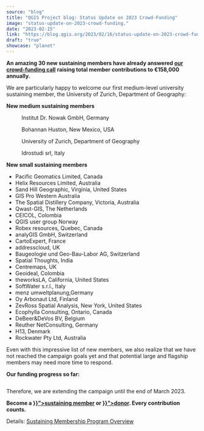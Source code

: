 ```yaml
---
source: "blog"
title: "QGIS Project blog: Status Update on 2023 Crowd-Funding"
image: "status-update-on-2023-crowd-funding."
date: "2023-02-15"
link: "https://blog.qgis.org/2023/02/16/status-update-on-2023-crowd-funding/"
draft: "true"
showcase: "planet"
---
```


<p><strong>An amazing 30 new sustaining members have already answered <a href="https://blog.qgis.org/2023/01/16/crowd-funding-call-2023/">our crowd-funding call</a></strong> <strong>raising total member contributions to €158,000 annually. </strong></p>



<p>We are particularly happy to welcome our first medium-level university sustaining member, the University of Zurich, Department of Geography:</p>



<p><strong>New medium sustaining members</strong></p>



<figure class="wp-block-image size-thumbnail is-style-default"><a href="https://www.limnowak.com"><img data-attachment-id="2579" data-permalink="https://blog.qgis.org/2023/02/16/status-update-on-2023-crowd-funding/image-4/" data-orig-file="https://qgisblog.files.wordpress.com/2023/02/image.png" data-orig-size="226,56" data-comments-opened="0" data-image-meta="{&quot;aperture&quot;:&quot;0&quot;,&quot;credit&quot;:&quot;&quot;,&quot;camera&quot;:&quot;&quot;,&quot;caption&quot;:&quot;&quot;,&quot;created_timestamp&quot;:&quot;0&quot;,&quot;copyright&quot;:&quot;&quot;,&quot;focal_length&quot;:&quot;0&quot;,&quot;iso&quot;:&quot;0&quot;,&quot;shutter_speed&quot;:&quot;0&quot;,&quot;title&quot;:&quot;&quot;,&quot;orientation&quot;:&quot;0&quot;}" data-image-title="image" data-image-description="" data-image-caption="" data-medium-file="https://qgisblog.files.wordpress.com/2023/02/image.png?w=226" data-large-file="https://qgisblog.files.wordpress.com/2023/02/image.png?w=226" src="https://qgisblog.files.wordpress.com/2023/02/image.png?w=150" alt="" class="wp-image-2579" srcset="https://qgisblog.files.wordpress.com/2023/02/image.png?w=150 150w, https://qgisblog.files.wordpress.com/2023/02/image.png 226w" sizes="(max-width: 150px) 100vw, 150px" /></a><figcaption class="wp-element-caption">Institut Dr. Nowak GmbH, Germany</figcaption></figure>



<figure class="wp-block-image size-thumbnail is-style-default"><a href="https://bhinc.com"><img data-attachment-id="2581" data-permalink="https://blog.qgis.org/2023/02/16/status-update-on-2023-crowd-funding/image-1/" data-orig-file="https://qgisblog.files.wordpress.com/2023/02/image-1.png" data-orig-size="412,61" data-comments-opened="0" data-image-meta="{&quot;aperture&quot;:&quot;0&quot;,&quot;credit&quot;:&quot;&quot;,&quot;camera&quot;:&quot;&quot;,&quot;caption&quot;:&quot;&quot;,&quot;created_timestamp&quot;:&quot;0&quot;,&quot;copyright&quot;:&quot;&quot;,&quot;focal_length&quot;:&quot;0&quot;,&quot;iso&quot;:&quot;0&quot;,&quot;shutter_speed&quot;:&quot;0&quot;,&quot;title&quot;:&quot;&quot;,&quot;orientation&quot;:&quot;0&quot;}" data-image-title="image-1" data-image-description="" data-image-caption="" data-medium-file="https://qgisblog.files.wordpress.com/2023/02/image-1.png?w=300" data-large-file="https://qgisblog.files.wordpress.com/2023/02/image-1.png?w=412" src="https://qgisblog.files.wordpress.com/2023/02/image-1.png?w=150" alt="" class="wp-image-2581" srcset="https://qgisblog.files.wordpress.com/2023/02/image-1.png?w=150 150w, https://qgisblog.files.wordpress.com/2023/02/image-1.png?w=300 300w" sizes="(max-width: 150px) 100vw, 150px" /></a><figcaption class="wp-element-caption">Bohannan Huston, New Mexico, USA</figcaption></figure>



<figure class="wp-block-image size-thumbnail is-style-default"><a href="https://www.geo.uzh.ch/en.html"><img data-attachment-id="2585" data-permalink="https://blog.qgis.org/2023/02/16/status-update-on-2023-crowd-funding/image-3-2/" data-orig-file="https://qgisblog.files.wordpress.com/2023/02/image-3.png" data-orig-size="331,108" data-comments-opened="0" data-image-meta="{&quot;aperture&quot;:&quot;0&quot;,&quot;credit&quot;:&quot;&quot;,&quot;camera&quot;:&quot;&quot;,&quot;caption&quot;:&quot;&quot;,&quot;created_timestamp&quot;:&quot;0&quot;,&quot;copyright&quot;:&quot;&quot;,&quot;focal_length&quot;:&quot;0&quot;,&quot;iso&quot;:&quot;0&quot;,&quot;shutter_speed&quot;:&quot;0&quot;,&quot;title&quot;:&quot;&quot;,&quot;orientation&quot;:&quot;0&quot;}" data-image-title="image-3" data-image-description="" data-image-caption="" data-medium-file="https://qgisblog.files.wordpress.com/2023/02/image-3.png?w=300" data-large-file="https://qgisblog.files.wordpress.com/2023/02/image-3.png?w=331" src="https://qgisblog.files.wordpress.com/2023/02/image-3.png?w=150" alt="" class="wp-image-2585" srcset="https://qgisblog.files.wordpress.com/2023/02/image-3.png?w=150 150w, https://qgisblog.files.wordpress.com/2023/02/image-3.png?w=300 300w" sizes="(max-width: 150px) 100vw, 150px" /></a><figcaption class="wp-element-caption">University of Zurich, Department of Geography</figcaption></figure>



<figure class="wp-block-image size-thumbnail is-style-default"><a href="https://www.idrostudi.it"><img data-attachment-id="2583" data-permalink="https://blog.qgis.org/2023/02/16/status-update-on-2023-crowd-funding/image-2-2/" data-orig-file="https://qgisblog.files.wordpress.com/2023/02/image-2.png" data-orig-size="794,208" data-comments-opened="0" data-image-meta="{&quot;aperture&quot;:&quot;0&quot;,&quot;credit&quot;:&quot;&quot;,&quot;camera&quot;:&quot;&quot;,&quot;caption&quot;:&quot;&quot;,&quot;created_timestamp&quot;:&quot;0&quot;,&quot;copyright&quot;:&quot;&quot;,&quot;focal_length&quot;:&quot;0&quot;,&quot;iso&quot;:&quot;0&quot;,&quot;shutter_speed&quot;:&quot;0&quot;,&quot;title&quot;:&quot;&quot;,&quot;orientation&quot;:&quot;0&quot;}" data-image-title="image-2" data-image-description="" data-image-caption="" data-medium-file="https://qgisblog.files.wordpress.com/2023/02/image-2.png?w=300" data-large-file="https://qgisblog.files.wordpress.com/2023/02/image-2.png?w=780" src="https://qgisblog.files.wordpress.com/2023/02/image-2.png?w=150" alt="" class="wp-image-2583" srcset="https://qgisblog.files.wordpress.com/2023/02/image-2.png?w=150 150w, https://qgisblog.files.wordpress.com/2023/02/image-2.png?w=298 298w" sizes="(max-width: 150px) 100vw, 150px" /></a><figcaption class="wp-element-caption">Idrostudi srl, Italy</figcaption></figure>



<p><strong>New small sustaining members</strong></p>



<ul>
<li>Pacific Geomatics Limited, Canada</li>



<li>Helix Resources Limited, Australia</li>



<li>Sand Hill Geographic, Virginia, United States</li>



<li>GIS Pro Western Australia</li>



<li>The Spatial Distillery Company, Victoria, Australia</li>



<li>Qwast-GIS, The Netherlands</li>



<li>CEICOL, Colombia</li>



<li>QGIS user group Norway</li>



<li>Robex resources, Quebec, Canada</li>



<li>analyGIS GmbH, Switzerland</li>



<li>CartoExpert, France</li>



<li>addresscloud, UK</li>



<li>Baugeologie und Geo-Bau-Labor AG, Switzerland</li>



<li>Spatial Thoughts, India</li>



<li>Centremaps, UK</li>



<li>Geoideal, Colombia</li>



<li>theworksLA, California, United States</li>



<li>SoftWater s.r.l., Italy</li>



<li>menz umweltplanung,Germany</li>



<li>Oy Arbonaut Ltd, Finland</li>



<li>ZevRoss Spatial Analysis, New York, United States</li>



<li>Ecophylla Consulting, Ontario, Canada</li>



<li>DeBeer&amp;DeVos BV, Belgium</li>



<li>Reuther NetConsulting, Germany</li>



<li>H13, Denmark</li>



<li>Rockwater Pty Ltd, Australia</li>
</ul>



<p>Even with this impressive list of new members, we also realize that we have not reached the campaign goals yet and that potential large and flagship members may need more time to respond.</p>



<p><strong>Our funding progress so far: </strong></p>



<figure class="wp-block-image size-large is-style-default"><img src="https://docs.google.com/spreadsheets/d/e/2PACX-1vSOQjCiihDfhuRFdzcOBLHNq0Z_OGcUYyEzVgNckQNI2V2l4nVHN4dGyDaiGOGhY0ygv9bvO3pNBkW8/pubchart?oid=296741498&amp;format=image&amp;day=20230119" alt="" /></figure>



<p>Therefore, we are extending the campaign until the end of March 2023.</p>



<p><strong>Become a <a href="{{< ref "/funding/membership.md" >}}">sustaining member</a> or <a href="{{< ref "/funding/donate.md" >}}">donor</a>. Every contribution counts.</strong></p>



<p>Details: <a href="https://qgis.org/en/site/getinvolved/governance/sustaining_members/sustaining_members.html">Sustaining Membership Program Overview</a></p>



<p></p>
